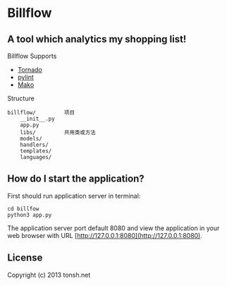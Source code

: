 # Billflow

## A tool which analytics my shopping list!

Billflow Supports

* [Tornado](http://www.tornadoweb.org)
* [pylint](http://pypi.python.org/pypi/pylint)
* [Mako](http://docs.makotemplates.org/en/latest/usage.html)

Structure

    billflow/         项目
        __init__.py
        app.py
        libs/         共用类或方法
        models/
        handlers/
        templates/
        languages/

## How do I start the application?

First should run application server in terminal:

    cd billfow
    python3 app.py

The application server port default 8080 and view the application in your web browser with URL [http://127.0.0.1:8080](http://127.0.0.1:8080).

## License

Copyright (c) 2013 tonsh.net

